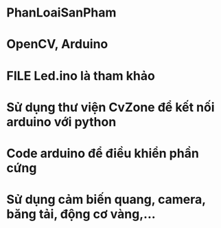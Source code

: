 # PhanLoaiSanPham
# OpenCV, Arduino
# FILE Led.ino là tham khảo
# Sử dụng thư viện CvZone để kết nối arduino với python
# Code arduino để điều khiển phần cứng
# Sử dụng cảm biến quang, camera, băng tải, động cơ vàng,...
